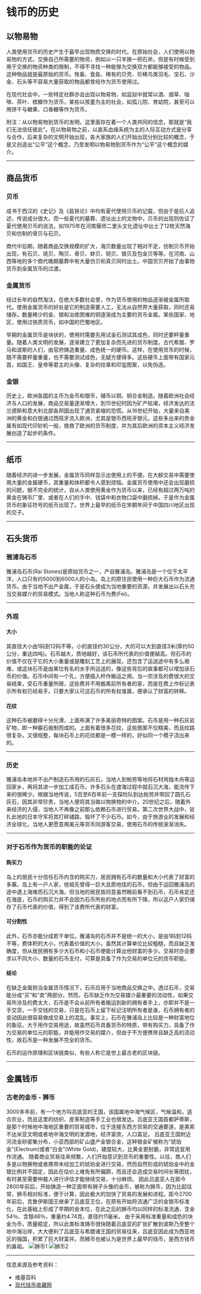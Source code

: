# 钱币的历史
## 以物易物
人类使用货币的历史产生于最早出现物质交换的时代。在原始社会，人们使用以物易物的方式，交换自己所需要的物资，例如以一只羊换一把石斧。但是有时候受到用于交换的物资种类的限制，不得不寻找一种能够为交换双方都能够接受的物品。这种物品就是最原始的货币。牲畜、食盐、稀有的贝壳、珍稀鸟类羽毛、宝石、沙金、石头等不容易大量获取的物品都曾经作为货币使用过。

在现代社会中，一些特定社群亦会出现以物易物，如监狱中就常以酒、烟草、咖啡、茶叶、槟榔作为货币，某些以孩童为主的社会，如孤儿院、育幼院，甚至可以用饼干与糖果、口香糖等作为货币。

附注：从以物易物到货币的发明，这里面存在着一个人类共同的信念，那就是“我们无法信任彼此”。在以物易物之前，以直系血缘系统为主的人际互动方式是分享与合作，后来复杂的文明开始出现，各大家族的人们开始出现分别比较的概念，于是又创造出“公平”这个概念，乃至发明以物易物到货币作为“公平”这个概念的媒介。
***

## 商品货币
### 贝币
成书于西汉的《史记》及《盐铁论》中均有夏代使用贝币的记载，但由于是后人追述，传说成分很大。而一些夏代的墓葬、遗址出土的文物中，贝币的出现则佐证了夏代使用贝币的说法，如1975年在河南偃师二里头文化遗址中出土了12枚天然海贝和仿制的骨贝与石贝。

商代中后期，随着商品交换规模的扩大，海贝数量出现了相对不足，仿制贝币开始出现，有石贝、珧贝、陶贝、骨贝、蚌贝、铜贝、银贝及包金贝等等。在河南、山西等地的多个商代晚期墓葬中有大量仿贝和真贝同时出土。中国货贝开始了由事物货币到金属货币的过渡。

### 金属货币
经过长年的自然淘汰，在绝大多数社会里，作为货币使用的物品逐渐被金属所取代。使用金属货币的好处是它的制造需要人工，无法从自然界大量获取，同时还易储存。数量稀少的金、银和冶炼困难的铜逐渐成为主要的货币金属。某些国家、地区，使用过铁质货币，如中国的巴蜀地区。

早期的金属货币是块状的，使用时需要先用试金石测试其成色，同时还要秤量重量。随着人类文明的发展，逐渐建立了更加复杂而先进的货币制度。古代希腊、罗马和波斯的人们，由官府铸造重量、成色统一的硬币。这样，在使用货币的时候，既不需要秤量重量，也不需要测试成色，无疑方便得多。这些硬币上面带有国家元首，如国王、皇帝等君主的头像、复杂的纹章和印玺图案，以免伪造。

### 金银
历史上，欧洲各国的主币为金币和银币，辅币以铜、铜合金制造。随着欧洲社会经济与人口的发展，商品交易量逐渐增大，到15世纪时因为矿产枯竭，经济发达的法兰德斯和意大利北部各邦国出现了通货紧缩的恐慌。从16世纪开始，大量来自美洲的黄金和白银通过西班牙流入欧洲，尤其是银币西班牙银元，这些多出来的贵金属有如现代印钞机一般，挽救了欧洲的货币制度，并为其后欧洲的资本主义经济发展创造了起步的条件。
***

## 纸币
随着经济的进一步发展，金属货币同样显示出使用上的不便。在大额交易中需要使用大量的金属硬币，其重量和体积都令人感到烦恼。金属货币使用中还会出现磨损的问题，据不完全的统计，自从人类使用黄金作为货币以来，已经有超过两万吨的黄金在铸币厂里、或者在人们的手中、钱袋中和衣物口袋中磨损掉。于是作为金属货币的象征符号的纸币出现了。世界上最早的纸币在宋朝年间于中国四川地区出现的交子。
***

## 石头货币
### 雅浦岛石币
雅浦岛石币(Rai Stones)是原始货币之一，产自雅浦岛。雅浦岛是一个位于太平洋，人口只有约5000到6000人的小岛。岛上的原住民使用一种巨大石币作为流通货币。由于当地不出产金属，于是石头便成为当地重要的资源，并发展出以石头充当交易媒介的贸易模式。当地人称这种石币为费(Fei)。
***

### 外观
#### 大小
其直径大小由1码到12码不等，小的直径约30公分，大的可以大到直径3米(厚约50公分，重达四吨)。石币越大，质地越好，该石币所代表的价值便越高。但石币的价值不仅在于它的大小重量或是雕刻工艺上的展现，还包含了运送途中有多么艰难，或这块石币是由某位有名的水手所运送的，像这些背后的故事都可以增加该石币的价值。石币中间有一个孔，方便插入杆作搬运之用。当一宗涉及的费很大的交易结束，受石币重量所限，这些费并不用搬离前所有者的家，而是在费上作标记表示所有权已经易手。只要大家认可这石币的所有权谁属，便承认了财富的转移。

#### 花纹
这种石币被磨得十分光滑，上面布满了许多美丽奇特的图案。石币是用一种石灰岩矿物，即一种霰石凿制而成的。上面有着很多花纹，这些图案不仅精美，而且纹路很复杂，又很规整，每块石币上的花纹都是一模一样的，好似同一个模子浇出来的。
***
### 历史
雅浦岛本地并不出产制造石币用的石灰石，当地人到帕劳等地将石材用独木舟等运回家乡，再将其进一步加工成石币。许多石头在渡海过程中就石沉大海，能流传下来的很稀少。根据当地传说，5百至6百年前一支探险队到达帕劳并带回了圆孔石灰石，因其非常珍贵，当地人便将其当做以物换物的中介。20世纪之后，随着外来经济的入侵，当地人不再像之前那么依赖石币进行贸易。第二次世界大战中，驻扎此地的日本守军将其打碎铺路，毁坏了不少石币。如今，由于旅游业的发展和经济全球化，当地人更愿意用美元等货币同游客交易，使用石币的传统渐渐消失。
***

### 对于石币作为货币的职能的论证
#### 购买力
岛上的居民十分信任石币内含的购买力，居民拥有石币的数量和大小代表了财富的多寡。岛上有一户人家，他祖先曾得一巨大且质地佳的石币，但由于运回雅浦岛的途中遇上海难而石沉大海，但当地的居民皆同意虽然眼前看不到石币，石币肯定还在海底，石币的购买力并不会因为石币所处的地点而有所下降，所以这户人家仍储存了石币代表的价值，得到了该费所代表的财富。

#### 可分割性
此外，石币亦能分成若干单位。雅浦岛的石币并不是统一的大小，是由1码到12码不等，费体积的大小，代表着价值的大小，虽然其计算单位比较粗糙，而且缺乏准确度，但从居民拥有多少大石币和小石币便能计算出他财富的多少。交易时亦会要求以不同大小、数量的石币支付，可算是具备了作为交易的单位元的货币职能。

#### 结论
在缺乏金属担当金属货币情况下，石币应用于当地商品交换之中。透过石币，交易能分成“买”和“卖”两部分。然而，石币缺乏作为交易媒介最重要的流动性，如果交易所涉及的费太大，石币是不会从前所有者搬运到新的拥有者手上，亦即并不是一手交货，一手交钱的交易，只是在石币上留下标记注明所有者是谁，石币拥有者的变动因此很容易做成交易上的混乱。事实上，石币在雅浦岛上比较是一种财富地位的象征，大于用作交易用途，故虽然石币具备货币的特质，带有购买力，具备了作为交易的单位元的职能，并能用作交易的媒介，但由于不方便携带且缺乏高的流动性，故石币是一种发展不完全的货币。

石币的运作原理和区块链类似，有些人称它是世上最古老的区块链。
***

## 金属钱币
### 古老的金币 - 狮币
3000多年前，有一个地方叫吕底亚的王国，该国属地中海气候区，气候温和，适合农业，而且这里的纺织、皮革制造等手工业也很发达。吕底亚王国首都萨蒂斯，是那个时候地中海地区重要的贸易城市，位于连接东西方贸易的交通要道，是美索不达米亚文明或者地中海文明的发源地，经济富庶，人口富足。
吕底亚王国附近河流金砂密集分布，小亚西部的矿山盛产金银合金，这种银金矿被称为“琥珀金”(Electrum)或者“白金”(White Gold)，硬度较大，比黄金更耐磨，非常适宜用作流通。
随着商业贸易往来频繁，人们开始意识到货币的重要性。以往，商人们多是以物换物或者携带未经加工的琥珀金进行交易，然而自然形成的琥珀金中的金银比例并不固定，因此在估价上难免有所偏颇，而且还会造成交易时间长等困扰，有时甚至需要仲裁人进行评估才能继续交易，十分麻烦。
因此吕底亚人在距今2800年前后，开始铸造一种正面带有狮子头像的金币，被称为狮币，因为比起往常，狮币相对标准，便于计算，因此极大的加快了贸易的发展和进程。距今2700年前后，克鲁伊斯国王继承了吕底亚王位，在原有开始将流通广泛的金银币标准化，在此基础上形成了早期的金本位，在此之后的狮币均以同样的标准流通，含金54％、含银46％，重量约4.74克，直径约11毫米。
由于采用标准重量和成色的块金为币，质量稳定，所以此类标准铸币很快随着吕底亚的扩张扩散到波斯乃至整个地中海沿岸，大大便利了吕底亚与希腊诸王国的贸易往来，吕底亚因此成为西亚地区的强国，积累了巨大财富并。而狮币也被认为是世界上最早的钱币，是西方钱币的鼻祖。
![狮币1](http://www.aa9b.cn/data/attachment/portal/201608/26/204135uhnknnnk2un75noq.jpg)
![狮币2](http://www.aa9b.cn/data/attachment/portal/201608/26/204135gvtqj2svzseeq3r8.jpg)
***

<kbd>信息来源及参考资料：</kbd>
+ 维基百科
+ [现代钱币收藏网](http://www.aa9b.cn/article_9366_1.html)
